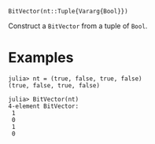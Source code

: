 ```
BitVector(nt::Tuple{Vararg{Bool}})
```

Construct a `BitVector` from a tuple of `Bool`.

# Examples

```julia-repl
julia> nt = (true, false, true, false)
(true, false, true, false)

julia> BitVector(nt)
4-element BitVector:
 1
 0
 1
 0
```
